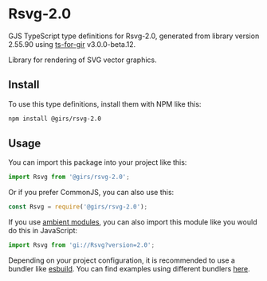 
# Rsvg-2.0

GJS TypeScript type definitions for Rsvg-2.0, generated from library version 2.55.90 using [ts-for-gir](https://github.com/gjsify/ts-for-gjs) v3.0.0-beta.12.

Library for rendering of SVG vector graphics.

## Install

To use this type definitions, install them with NPM like this:
```bash
npm install @girs/rsvg-2.0
```

## Usage

You can import this package into your project like this:
```ts
import Rsvg from '@girs/rsvg-2.0';
```

Or if you prefer CommonJS, you can also use this:
```ts
const Rsvg = require('@girs/rsvg-2.0');
```

If you use [ambient modules](https://github.com/gjsify/ts-for-gir/tree/main/packages/cli#ambient-modules), you can also import this module like you would do this in JavaScript:

```ts
import Rsvg from 'gi://Rsvg?version=2.0';
```

Depending on your project configuration, it is recommended to use a bundler like [esbuild](https://esbuild.github.io/). You can find examples using different bundlers [here](https://github.com/gjsify/ts-for-gir/tree/main/examples).